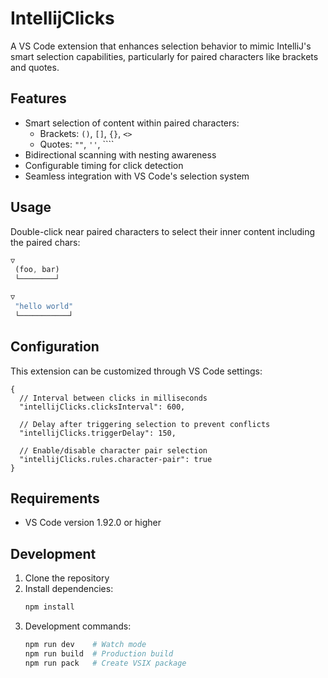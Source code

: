 # IntellijClicks

A VS Code extension that enhances selection behavior to mimic IntelliJ's smart selection capabilities, particularly for paired characters like brackets and quotes.

## Features

- Smart selection of content within paired characters:
  - Brackets: `()`, `[]`, `{}`, `<>`
  - Quotes: `""`, `''`, ````
- Bidirectional scanning with nesting awareness
- Configurable timing for click detection
- Seamless integration with VS Code's selection system

## Usage

Double-click near paired characters to select their inner content including the paired chars:

```js
▽
 (foo, bar)
 └────────┘

▽
 "hello world"
 └───────────┘
```

## Configuration

This extension can be customized through VS Code settings:

```jsonc
{
  // Interval between clicks in milliseconds
  "intellijClicks.clicksInterval": 600,

  // Delay after triggering selection to prevent conflicts
  "intellijClicks.triggerDelay": 150,

  // Enable/disable character pair selection
  "intellijClicks.rules.character-pair": true
}
```

## Requirements

- VS Code version 1.92.0 or higher

## Development

1. Clone the repository
2. Install dependencies:
   ```bash
   npm install
   ```
3. Development commands:
   ```bash
   npm run dev    # Watch mode
   npm run build  # Production build
   npm run pack   # Create VSIX package
   ```